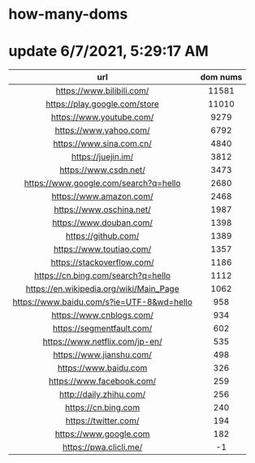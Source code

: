 # how-many-doms

# update 6/7/2021, 5:29:17 AM

url | dom nums
:-: | :-:
https://www.bilibili.com/ | 11581
https://play.google.com/store | 11010
https://www.youtube.com/ | 9279
https://www.yahoo.com/ | 6792
https://www.sina.com.cn/ | 4840
https://juejin.im/ | 3812
https://www.csdn.net/ | 3473
https://www.google.com/search?q=hello | 2680
https://www.amazon.com/ | 2468
https://www.oschina.net/ | 1987
https://www.douban.com/ | 1398
https://github.com/ | 1389
https://www.toutiao.com/ | 1357
https://stackoverflow.com/ | 1186
https://cn.bing.com/search?q=hello | 1112
https://en.wikipedia.org/wiki/Main_Page | 1062
https://www.baidu.com/s?ie=UTF-8&wd=hello | 958
https://www.cnblogs.com/ | 934
https://segmentfault.com/ | 602
https://www.netflix.com/jp-en/ | 535
https://www.jianshu.com/ | 498
https://www.baidu.com | 326
https://www.facebook.com/ | 259
http://daily.zhihu.com/ | 256
https://cn.bing.com | 240
https://twitter.com/ | 194
https://www.google.com | 182
https://pwa.clicli.me/ | -1
